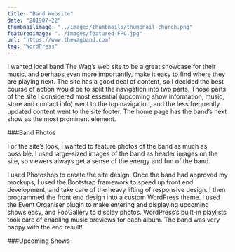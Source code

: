 ```yaml
---
title: "Band Website"
date: "201907-22"
thumbnailimage: "../images/thumbnails/thumbnail-church.png"
featuredimage: "../images/featured-FPC.jpg"
url: "https://www.thewagband.com"
tag: "WordPress"
---
```


I wanted local band The Wag’s web site to be a great showcase for their music, and perhaps even more importantly, make it easy to find where they are playing next. The site has a good deal of content, so I decided the best course of action would be to split the navigation into two parts. Those parts of the site I considered most essential (upcoming show information, music, store and contact info) went to the top navigation, and the less frequently updated content went to the site footer. The home page has the band’s next show as the most prominent element.

###Band Photos

For the site’s look, I wanted to feature photos of the band as much as possible. I used large-sized images of the band as header images on the site, so viewers always get a sense of the energy and fun of the band.

I used Photoshop to create the site design. Once the band had approved my mockups, I used the Bootstrap framework to speed up front end development, and take care of the heavy lifting of responsive design. I then programmed the front end design into a custom WordPress theme. I used the Event Organiser plugin to make entering and displaying upcoming shows easy, and FooGallery to display photos. WordPress’s built-in playlists took care of enabling music previews for each album. The band was very happy with the end result!

###Upcoming Shows
